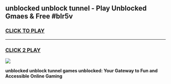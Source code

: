 
## unblocked unblock tunnel - Play Unblocked Gmaes & Free #blr5v
<h3>
<a href="https://news.freeplayer.one?title=unblocked_unblock_tunnel&ref=24F">CLICK TO PLAY</a></h3>
<hr>

<h3>
<a href="https://news.freeplayer.one?title=unblocked_unblock_tunnel&ref=24F">CLICK 2 PLAY</a>
  
</h3>

<a href="https://news.freeplayer.one?title=unblocked_unblock_tunnel&ref=24F/"><img src="https://clearcache.store/games.png"></a>


**unblocked unblock tunnel games unblocked: Your Gateway to Fun and Accessible Online Gaming**
